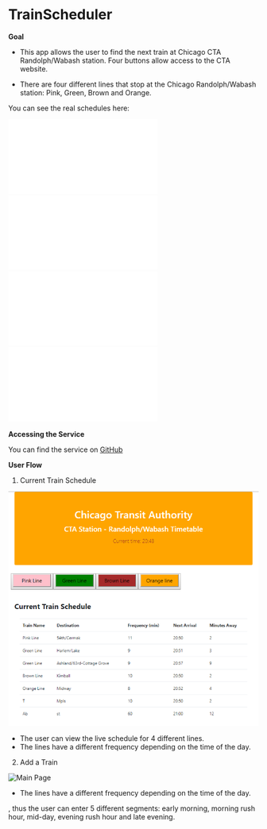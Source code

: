 # TrainScheduler


**Goal**


* This app allows the user to find the next train at Chicago CTA Randolph/Wabash station. Four buttons allow access to the CTA website.

* There are four different lines that stop at the Chicago Randolph/Wabash station: Pink, Green, Brown and Orange. 


You can see the real schedules here:

![Main Page](/assets/images/pinkLine.pdf)
![Main Page](/assets/images/greenLine.pdf)
![Main Page](/assets/images/brownLine.pdf)
![Main Page](/assets/images/orangeLine.pdf)




**Accessing the Service**


You can find the service on
[GitHub](https://edudek002.github.io/TrainScheduler/)


**User Flow**

1. Current Train Schedule

![Main Page](./assets/images/TrainScheduler.png)


* The user can view the live schedule for 4 different lines.
* The lines have a different frequency depending on the time of the day.


 2. Add a Train

 ![Main Page](.assets/images/AddTrain.png)

 * The lines have a different frequency depending on the time of the day.

, thus the user can enter 5 different segments: early morning, morning rush hour, mid-day, evening rush hour and late evening.
